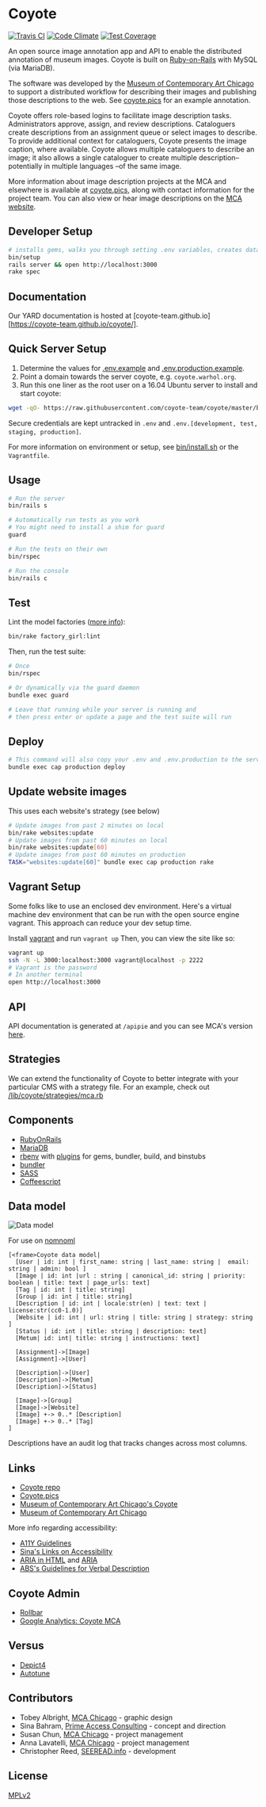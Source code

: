 Coyote
====

[![Travis CI](https://travis-ci.org/coyote-team/coyote.svg?branch=master)](https://travis-ci.org/coyote-team/coyote)
[![Code Climate](https://codeclimate.com/github/coyote-team/coyote/badges/gpa.svg)](https://codeclimate.com/github/coyote-team/coyote)
[![Test Coverage](https://codeclimate.com/github/coyote-team/coyote/badges/coverage.svg)](https://codeclimate.com/github/coyote-team/coyote/coverage)

An open source image annotation app and API to enable the distributed annotation of museum images. Coyote is built on [Ruby-on-Rails](http://rubyonrails.org/) with MySQL (via MariaDB).  

The software was developed by the [Museum of Contemporary Art Chicago](https://mcachicago.org/) to support a distributed workflow for describing their images and publishing those descriptions to the web. 
See [coyote.pics](https://coyote.pics/) for an example annotation.

Coyote offers role-based logins to facilitate image description tasks. Administrators approve, assign, and review descriptions. Cataloguers create descriptions from an assignment queue or select images to describe. 
To provide additional context for cataloguers, Coyote presents the image caption, where available. Coyote allows multiple cataloguers to describe an image; it also allows a single cataloguer to create multiple description– potentially in multiple languages –of the same image.

More information about image description projects at the MCA and elsewhere is available at [coyote.pics](http://coyote.pics), along with contact information for the project team. You can also view or hear image descriptions on the [MCA website](http://mcachicago.org).

## Developer Setup

```bash
# installs gems, walks you through setting .env variables, creates databases, and adds seed data
bin/setup
rails server && open http://localhost:3000
rake spec
```

## Documentation

Our YARD documentation is hosted at [coyote-team.github.io][https://coyote-team.github.io/coyote/].

## Quick Server Setup

1. Determine the values for [.env.example](https://github.com/coyote-team/coyote/blob/master/.env.example) and [.env.production.example](https://github.com/coyote-team/coyote/blob/master/.env.production.example).
2. Point a domain towards the server coyote, e.g.  `coyote.warhol.org`.
3. Run this one liner as the root user on a 16.04 Ubuntu server to install and start coyote:

```bash
wget -qO- https://raw.githubusercontent.com/coyote-team/coyote/master/bin/install.sh | bash
```

Secure credentials are kept untracked in `.env` and  `.env.[development, test, staging, production]`. 

For more information on environment or setup, see [bin/install.sh](https://github.com/coyote-team/coyote/blob/master/bin/install.sh) or the `Vagrantfile`.

## Usage 

```bash
# Run the server
bin/rails s

# Automatically run tests as you work
# You might need to install a shim for guard
guard

# Run the tests on their own
bin/rspec

# Run the console
bin/rails c
```

## Test

Lint the model factories ([more info](https://github.com/thoughtbot/factory_girl)):

```bash
bin/rake factory_girl:lint

```

Then, run the test suite:

```bash
# Once
bin/rspec

# Or dynamically via the guard daemon
bundle exec guard

# Leave that running while your server is running and
# then press enter or update a page and the test suite will run

```

## Deploy

```bash
# This command will also copy your .env and .env.production to the server
bundle exec cap production deploy
```

## Update website images
This uses each website's strategy (see below)

```bash
# Update images from past 2 minutes on local
bin/rake websites:update
# Update images from past 60 minutes on local
bin/rake websites:update[60]
# Update images from past 60 minutes on production
TASK="websites:update[60]" bundle exec cap production rake

```

## Vagrant Setup

Some folks like to use an enclosed dev environment.  Here's a virtual machine dev environment that can be run with the open source engine vagrant. This approach can reduce your dev setup time.

Install [vagrant](https://www.vagrantup.com/downloads.html) and run `vagrant up`  Then, you can view the site like so:

```bash
vagrant up
ssh -N -L 3000:localhost:3000 vagrant@localhost -p 2222 
# Vagrant is the password
# In another terminal
open http://localhost:3000
```

## API

API documentation is generated at `/apipie` and you can see MCA's version  [here](http://coyote.mcachicago.org/apipie).

## Strategies
We can extend the functionality of Coyote to better integrate with your particular CMS with a strategy file.  For an example, check out [/lib/coyote/strategies/mca.rb](https://github.com/coyote-team/coyote/blob/master/lib/coyote/strategies/mca.rb) 

## Components

- [RubyOnRails](http://rubyonrails.org/)
- [MariaDB](https://mariadb.org/) 
- [rbenv](http://rbenv.org/) with [plugins](https://github.com/sstephenson/rbenv/wiki/Plugins) for gems, bundler, build, and binstubs
- [bundler](http://bundler.io/)
- [SASS](http://sass-lang.com/)
- [Coffeescript](http://coffeescript.org/)

## Data model

![Data model](datamodel.png)

For use on [nomnoml](http://www.nomnoml.com/)

```
[<frame>Coyote data model|
  [User | id: int | first_name: string | last_name: string |  email: string | admin: bool ]
  [Image | id: int |url : string | canonical_id: string | priority: boolean | title: text | page_urls: text]
  [Tag | id: int | title: string]
  [Group | id: int | title: string]
  [Description | id: int | locale:str(en) | text: text | license:str(cc0-1.0)]
  [Website | id: int | url: string | title: string | strategy: string ]
  [Status | id: int | title: string | description: text]
  [Metum| id: int| title: string | instructions: text]

  [Assignment]->[Image]
  [Assignment]->[User]

  [Description]->[User]
  [Description]->[Metum]
  [Description]->[Status]

  [Image]->[Group]
  [Image]->[Website]
  [Image] +-> 0..* [Description]
  [Image] +-> 0..* [Tag]
]
```

Descriptions have an audit log that tracks changes across most columns.
 
## Links

- [Coyote repo](http://github.com/coyote-team/coyote)
- [Coyote.pics](https://coyote.pics/)
- [Museum of Contemporary Art Chicago's Coyote](http://coyote.mcachicago.org)
- [Museum of Contemporary Art Chicago](http://www2.mcachicago.org/) 

More info regarding accessibility:

- [A11Y Guidelines](http://a11yproject.com/)
- [Sina's Links on Accessibility](http://www.sinabahram.com/resources.php)
- [ARIA in HTML](http://rawgit.com/w3c/aria-in-html/master/index.html) and [ARIA](http://www.w3.org/TR/wai-aria/states_and_properties#global_states)
- [ABS's Guidelines for Verbal Description](http://www.artbeyondsight.org/handbook/acs-guidelines.shtml)

## Coyote Admin
- [Rollbar](https://rollbar.com/coyote/Coyote/)
- [Google Analytics: Coyote MCA](https://analytics.google.com/analytics/web/#report/defaultid/a86309615w128502418p132251424/)

## Versus
- [Depict4](http://depictfor.us/)
- [Autotune](https://github.com/voxmedia/autotune/)

## Contributors
- Tobey Albright, [MCA Chicago](https://mcachicago.org) - graphic design
- Sina Bahram, [Prime Access Consulting](https://pac.bz/) - concept and direction
- Susan Chun, [MCA Chicago](https://mcachicago.org) - project management
- Anna Lavatelli, [MCA Chicago](https://mcachicago.org) - project management
- Christopher Reed, [SEEREAD.info](http://seeread.info) - development

## License
[MPLv2](http://choosealicense.com/licenses/mpl-2.0/#)
